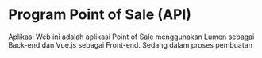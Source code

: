 # Program Point of Sale (API)

Aplikasi Web ini adalah aplikasi Point of Sale menggunakan Lumen sebagai Back-end dan Vue.js sebagai Front-end. Sedang dalam proses pembuatan
